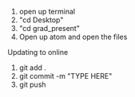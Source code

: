 1. open up terminal
2. "cd Desktop"
3. "cd grad_present"
4. Open up atom and open the files


Updating to online
1. git add .
2. git commit -m "TYPE HERE"
3. git push

